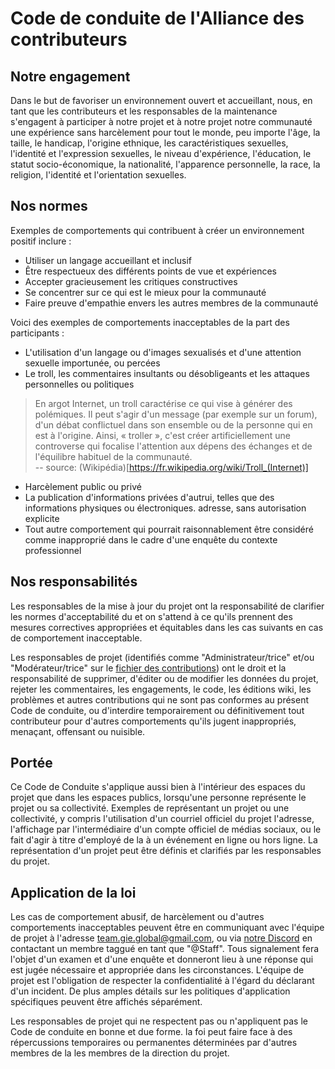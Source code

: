 # Code de conduite de l'Alliance des contributeurs

## Notre engagement

Dans le but de favoriser un environnement ouvert et accueillant, nous, en tant que
les contributeurs et les responsables de la maintenance s'engagent à participer à notre projet et à notre projet
notre communauté une expérience sans harcèlement pour tout le monde, peu importe l'âge, la taille, le handicap, l'origine ethnique, les caractéristiques sexuelles, l'identité et l'expression sexuelles, le niveau d'expérience, l'éducation, le statut socio-économique, la nationalité, l'apparence personnelle, la race, la religion, l'identité et l'orientation sexuelles.

## Nos normes

Exemples de comportements qui contribuent à créer un environnement positif
inclure :

* Utiliser un langage accueillant et inclusif
* Être respectueux des différents points de vue et expériences
* Accepter gracieusement les critiques constructives
* Se concentrer sur ce qui est le mieux pour la communauté
* Faire preuve d'empathie envers les autres membres de la communauté

Voici des exemples de comportements inacceptables de la part des participants :

* L'utilisation d'un langage ou d'images sexualisés et d'une attention sexuelle importunée, ou
 percées
* Le troll,  les commentaires insultants ou désobligeants et les attaques personnelles ou politiques
> En argot Internet, un troll caractérise ce qui vise à générer des polémiques. Il peut s'agir d'un message (par exemple sur un forum), d'un débat conflictuel dans son ensemble ou de la personne qui en est à l'origine. Ainsi, « troller », c'est créer artificiellement une controverse qui focalise l'attention aux dépens des échanges et de l'équilibre habituel de la communauté.
> <br/>-- source: (Wikipédia)[https://fr.wikipedia.org/wiki/Troll_(Internet)]
* Harcèlement public ou privé
* La publication d'informations privées d'autrui, telles que des informations physiques ou électroniques.
 adresse, sans autorisation explicite
* Tout autre comportement qui pourrait raisonnablement être considéré comme inapproprié dans le cadre d'une enquête du
 contexte professionnel

## Nos responsabilités

Les responsables de la mise à jour du projet ont la responsabilité de clarifier les normes d'acceptabilité du
et on s'attend à ce qu'ils prennent des mesures correctives appropriées et équitables dans les cas suivants
en cas de comportement inacceptable.

Les responsables de projet (identifiés comme "Administrateur/trice" et/ou "Modérateur/trice" sur le [fichier des contributions](CONTRIBUTING.md)) ont le droit et la responsabilité de supprimer, d'éditer ou de modifier les données du projet,
rejeter les commentaires, les engagements, le code, les éditions wiki, les problèmes et autres contributions
qui ne sont pas conformes au présent Code de conduite, ou d'interdire temporairement ou définitivement
tout contributeur pour d'autres comportements qu'ils jugent inappropriés, menaçant, offensant ou nuisible.

## Portée

Ce Code de Conduite s'applique aussi bien à l'intérieur des espaces du projet que dans les espaces publics, lorsqu'une personne représente le projet ou sa collectivité. Exemples de représentant un projet ou une collectivité, y compris l'utilisation d'un courriel officiel du projet l'adresse, l'affichage par l'intermédiaire d'un compte officiel de médias sociaux, ou le fait d'agir à titre d'employé de la à un événement en ligne ou hors ligne. La représentation d'un projet peut être
définis et clarifiés par les responsables du projet.

## Application de la loi

Les cas de comportement abusif, de harcèlement ou d'autres comportements inacceptables peuvent être
en communiquant avec l'équipe de projet à l'adresse team.gie.global@gmail.com, ou via [notre Discord](https://discord.gg/bEA3UKV) en contactant un membre taggué en tant que "@Staff". Tous signalement
fera l'objet d'un examen et d'une enquête et donneront lieu à une réponse qui
est jugée nécessaire et appropriée dans les circonstances. L'équipe de projet est
l'obligation de respecter la confidentialité à l'égard du déclarant d'un incident.
De plus amples détails sur les politiques d'application spécifiques peuvent être affichés séparément.

Les responsables de projet qui ne respectent pas ou n'appliquent pas le Code de conduite en bonne et due forme.
la foi peut faire face à des répercussions temporaires ou permanentes déterminées par d'autres membres de la
les membres de la direction du projet.
